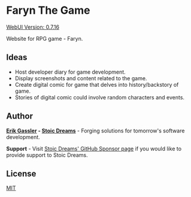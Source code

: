 # Faryn The Game

[WebUI Version: 0.7.16](https://github.com/StoicDreams/RustWebUI)

Website for RPG game - Faryn.

## Ideas

* Host developer diary for game development.
* Display screenshots and content related to the game.
* Create digital comic for game that delves into history/backstory of game.
* Stories of digital comic could involve random characters and events.

## Author

**[Erik Gassler](https://www.erikgassler.com) - [Stoic Dreams](https://www.stoicdreams.com)** - Forging solutions for tomorrow's software development.

**Support** - Visit [Stoic Dreams' GitHub Sponsor page](https://github.com/sponsors/StoicDreams) if you would like to provide support to Stoic Dreams.

## License

[MIT](LICENSE)
